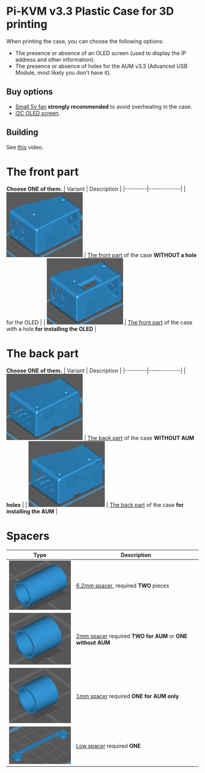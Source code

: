 # Pi-KVM v3.3 Plastic Case for 3D printing
When printing the case, you can choose the following options:
- The presence or absence of an OLED screen (used to display the IP address and other information).
- The presence or absence of holes for the AUM v3.3 (Advanced USB Module, most likely you don't have it).

## Buy options
* [Small 5v fan](https://www.pishop.us/product/5v-cooling-fan) **strongly recommended** to avoid overheating in the case.
* [I2C OLED screen](https://www.amazon.com/Pieces-Display-Module-SSD1306-Screen/dp/B08TLXYKS6).

## Building
See [this](https://www.youtube.com/watch?v=-SRL92VJ870) video.

# The front part
**Choose ONE of them.**
| Variant | Description |
|---------|-------------|
| <img src="case_a_no_oled.png" width=200 /> | [The front part](case_a_no_oled.stl) of the case **WITHOUT a hole** for the OLED |
| <img src="case_a.png" width=200 /> | [The front part](case_a.stl) of the case with a hole **for installing the OLED** |

# The back part
**Choose ONE of them.**
| Variant | Description |
|---------|-------------|
| <img src="case_b_no_aum.png" width=200 /> | [The back part](case_b_no_aum.stl) of the case **WITHOUT AUM holes** |
| <img src="case_b.png" width=200 /> | [The back part](case_b.stl) of the case **for installing the AUM** |

# Spacers
| Type | Description |
|------|-------------|
| <img src="spacer_6.2mm.png" width=200 /> | [6.2mm spacer](spacer_6.2mm.stl), required **TWO** pieces |
| <img src="spacer_2mm.png" width=200 /> | [2mm spacer](spacer_2mm.stl) required **TWO for AUM** or **ONE without AUM** |
| <img src="spacer_1mm.png" width=200 /> | [1mm spacer](spacer_1mm.stl) required **ONE for AUM only** |
| <img src="low_spacer.png" width=200 /> | [Low spacer](low_spacer.stl) required **ONE** |

